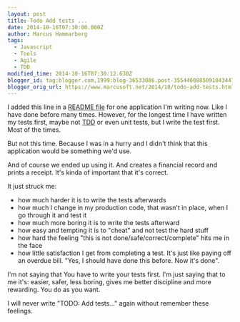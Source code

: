 ```yaml
---
layout: post
title: Todo Add tests ...
date: 2014-10-16T07:30:00.000Z
author: Marcus Hammarberg
tags:
  - Javascript
  - Tools
  - Agile
  - TDD
modified_time: 2014-10-16T07:30:12.630Z
blogger_id: tag:blogger.com,1999:blog-36533086.post-3554400885091043447
blogger_orig_url: https://www.marcusoft.net/2014/10/todo-add-tests.html
---
```



I added this line in a
<a href="https://github.com/marcusoftnet/Kwitansi/blob/master/README"
target="_blank">README file</a> for one application I'm writing now.
Like I have done before many times. However, for the longest time I have
written my tests first, maybe not
<a href="http://en.wikipedia.org/wiki/Test-driven_development"
target="_blank">TDD</a> or even unit tests, but I write the test first.
Most of the times.

But not this time. Because I was in a hurry and I didn't think that this
application would be something we'd use.

And of course we ended up using it. And creates a financial record and
prints a receipt. It's kinda of important that it's correct.

It just struck me:

- how much harder it is to write the tests afterwards
- how much I change in my production code, that wasn't in place, when
    I go through it and test it
- how much more boring it is to write the tests afterward
- how easy and tempting it is to "cheat" and not test the hard stuff
- how hard the feeling "this is not done/safe/correct/complete" hits
    me in the face
- how little satisfaction I get from completing a test. It's just like
    paying off an overdue bill. "Yes, I should have done this before.
    Now it's done".

I'm not saying that You have to write your tests first. I'm just saying
that to me it's: easier, safer, less boring, gives me better discipline
and more rewarding. You do as you want.

I will never write "TODO: Add tests..." again without remember these
feelings.
